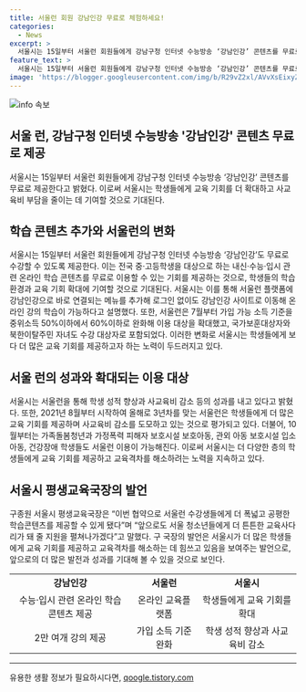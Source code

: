 ```yaml
---
title: 서울런 회원 강남인강 무료로 체험하세요!
categories:
  - News
excerpt: >
  서울시는 15일부터 서울런 회원들에게 강남구청 인터넷 수능방송 ‘강남인강’ 콘텐츠를 무료로 제공한다. 서울시에서 운영하는 온라인 교육플랫폼 ‘서울런’ 회원들은 15일부터 강남구청 인터넷 수능방송 ‘강남인강’도 무료로 수강할 수 있다. 또한 서울시는 7월부터 가입 가능 소득 기준을 중위소득 50%이하에서 60%이하로 완화해 이용 대상을 확대했다고 밝혔다. 이러한 협약으로 학생들에게 폭넓고 공평한 학습콘텐츠를 제공하게 된다.
feature_text: >
  서울시는 15일부터 서울런 회원들에게 강남구청 인터넷 수능방송 ‘강남인강’ 콘텐츠를 무료로 제공한다. 서울시에서 운영하는 온라인 교육플랫폼 ‘서울런’ 회원들은 15일부터 강남구청 인터넷 수능방송 ‘강남인강’도 무료로 수강할 수 있다. 또한 서울시는 7월부터 가입 가능 소득 기준을 중위소득 50%이하에서 60%이하로 완화해 이용 대상을 확대했다고 밝혔다. 이러한 협약으로 학생들에게 폭넓고 공평한 학습콘텐츠를 제공하게 된다.
image: 'https://blogger.googleusercontent.com/img/b/R29vZ2xl/AVvXsEixyZcFfHzMRdzZMjFBmAUKJYCLCGyLL1o632UiGVXcaFdKo_bkvkuCioo0uUKlGfBVcT3P84aROyZIXSBEx3Aw5nCQ3pTgDom1WDC4m8eifvWiAmWEEVb4x6G_l8C0QH225ldMjyaFvpxGEBGNO37VmDTDMHGhJPq73UglMfDca1-0aw/s1600/blogspot.png'
---
```


<p><img src="https://blogger.googleusercontent.com/img/b/R29vZ2xl/AVvXsEixyZcFfHzMRdzZMjFBmAUKJYCLCGyLL1o632UiGVXcaFdKo_bkvkuCioo0uUKlGfBVcT3P84aROyZIXSBEx3Aw5nCQ3pTgDom1WDC4m8eifvWiAmWEEVb4x6G_l8C0QH225ldMjyaFvpxGEBGNO37VmDTDMHGhJPq73UglMfDca1-0aw/s1600/blogspot.png" alt="info 속보" /></p>

<h2 data-ke-size="size26">서울 런, 강남구청 인터넷 수능방송 '강남인강' 콘텐츠 무료로 제공</h2>

<p data-ke-size="size16">서울시는 15일부터 서울런 회원들에게 강남구청 인터넷 수능방송 ‘강남인강’ 콘텐츠를 무료로 제공한다고 밝혔다. 이로써 서울시는 학생들에게 교육 기회를 더 확대하고 사교육비 부담을 줄이는 데 기여할 것으로 기대된다.</p>

<h2 data-ke-size="size26">학습 콘텐츠 추가와 서울런의 변화</h2>

<p data-ke-size="size16">서울시는 15일부터 서울런 회원들에게 강남구청 인터넷 수능방송 ‘강남인강’도 무료로 수강할 수 있도록 제공한다. 이는 전국 중·고등학생을 대상으로 하는 내신·수능·입시 관련 온라인 학습 콘텐츠를 무료로 이용할 수 있는 기회를 제공하는 것으로, 학생들의 학습 환경과 교육 기회 확대에 기여할 것으로 기대된다. 서울시는 이를 통해 서울런 플랫폼에 강남인강으로 바로 연결되는 메뉴를 추가해 로그인 없이도 강남인강 사이트로 이동해 온라인 강의 학습이 가능하다고 설명했다. 또한, 서울런은 7월부터 가입 가능 소득 기준을 중위소득 50%이하에서 60%이하로 완화해 이용 대상을 확대했고, 국가보훈대상자와 북한이탈주민 자녀도 수강 대상자로 포함되었다. 이러한 변화로 서울시는 학생들에게 보다 더 많은 교육 기회를 제공하고자 하는 노력이 두드러지고 있다.</p>

<h2 data-ke-size="size26">서울 런의 성과와 확대되는 이용 대상</h2>

<p data-ke-size="size16">서울시는 서울런을 통해 학생 성적 향상과 사교육비 감소 등의 성과를 내고 있다고 밝혔다. 또한, 2021년 8월부터 시작하여 올해로 3년차를 맞는 서울런은 학생들에게 더 많은 교육 기회를 제공하며 사교육비 감소를 도모하고 있는 것으로 평가되고 있다. 더불어, 10월부터는 가족돌봄청년과 가정폭력 피해자 보호시설 보호아동, 관외 아동 보호시설 입소 아동, 건강장애 학생들도 서울런 이용이 가능해진다. 이로써 서울시는 더 다양한 층의 학생들에게 교육 기회를 제공하고 교육격차를 해소하려는 노력을 지속하고 있다.</p>

<h2 data-ke-size="size26">서울시 평생교육국장의 발언</h2>

<p data-ke-size="size16">구종원 서울시 평생교육국장은 “이번 협약으로 서울런 수강생들에게 더 폭넓고 공평한 학습콘텐츠를 제공할 수 있게 됐다”며 “앞으로도 서울 청소년들에게 더 튼튼한 교육사다리가 돼 줄 지원을 펼쳐나가겠다”고 말했다. 구 국장의 발언은 서울시가 더 많은 학생들에게 교육 기회를 제공하고 교육격차를 해소하는 데 힘쓰고 있음을 보여주는 발언으로, 앞으로의 더 많은 발전과 성과를 기대해 볼 수 있을 것으로 보인다.</p>

<table>
    <tbody>
        <tr>
            <td style="text-align: center; height: 17px;"><b>강남인강</b></td>
            <td style="text-align: center; height: 17px;"><b>서울런</b></td>
            <td style="text-align: center; height: 17px;"><b>서울시</b></td>
        </tr>
        <tr>
            <td style="text-align: center; height: 17px;">수능·입시 관련 온라인 학습 콘텐츠 제공</td>
            <td style="text-align: center; height: 17px;">온라인 교육플랫폼</td>
            <td style="text-align: center; height: 17px;">학생들에게 교육 기회를 확대</td>
        </tr>
        <tr>
            <td style="text-align: center; height: 17px;">2만 여개 강의 제공</td>
            <td style="text-align: center; height: 17px;">가입 소득 기준 완화</td>
            <td style="text-align: center; height: 17px;">학생 성적 향상과 사교육비 감소</td>
        </tr>
    </tbody>
</table>

<p><hr></p>
유용한 생활 정보가 필요하시다면, <a href="https://qoogle.tistory.com" rel="dofollow">qoogle.tistory.com</a>


